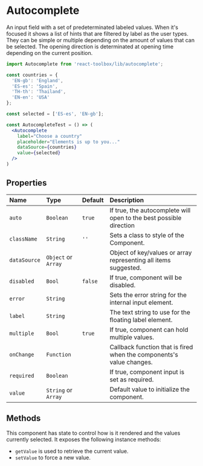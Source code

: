 # Autocomplete

An input field with a set of predeterminated labeled values. When it's focused it shows a list of hints that are filtered by label as the user types. They can be simple or multiple depending on the amount of values that can be selected. The opening direction is determinated at opening time depending on the current position.

<!-- example -->
```jsx
import Autocomplete from 'react-toolbox/lib/autocomplete';

const countries = {
  'EN-gb': 'England',
  'ES-es': 'Spain',
  'TH-th': 'Thailand',
  'EN-en': 'USA'
};

const selected = ['ES-es', 'EN-gb'];

const AutocompleteTest = () => (
  <Autocomplete
    label="Choose a country"
    placeholder="Elements is up to you..."
    dataSource={countries}
    value={selected}
  />
)
```

## Properties

| Name              | Type          | Default         | Description|
|:-----|:-----|:-----|:-----|
| `auto`        | `Boolean`       |  `true`        | If true, the autocomplete will open to the best possible direction |
| `className`     | `String`      | `''`            | Sets a class to style of the Component.|
| `dataSource`    | `Object` or `Array`   |           | Object of key/values or array representing all items suggested.|
| `disabled`      | `Bool`        |  `false`         | If true, component will be disabled.|
| `error`         | `String`      |         | Sets the error string for the internal input element.|
| `label`         | `String`      |         | The text string to use for the floating label element.|
| `multiple`      | `Bool`        | `true`          | If true, component can hold multiple values.|
| `onChange`      | `Function`    |                 | Callback function that is fired when the components's value changes.|
| `required`      | `Boolean`     |                 | If true, component input is set as required.|
| `value`         | `String` or `Array`    |        | Default value to initialize the component.|

## Methods

This component has state to control how is it rendered and the values currently selected. It exposes the following instance methods:

- `getValue` is used to retrieve the current value.
- `setValue` to force a new value.

